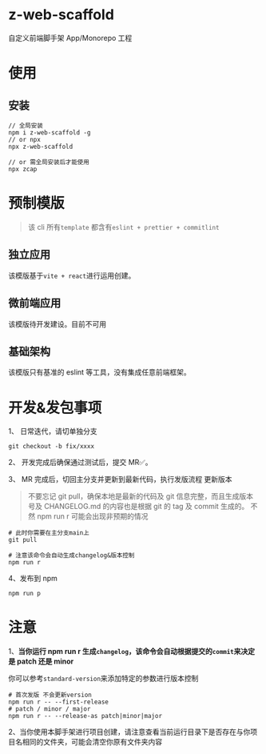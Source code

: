 # z-web-scaffold

自定义前端脚手架 App/Monorepo 工程

# 使用

## 安装

```
// 全局安装
npm i z-web-scaffold -g
// or npx
npx z-web-scaffold

// or 需全局安装后才能使用
npx zcap
```

# 预制模版

> 该 cli 所有`template` 都含有`eslint + prettier + commitlint`

## 独立应用

该模版基于`vite + react`进行运用创建。

## 微前端应用

该模版待开发建设。目前不可用

## 基础架构

该模版只有基准的 eslint 等工具，没有集成任意前端框架。

# 开发&发包事项

1、 日常迭代，请切单独分支

```
git checkout -b fix/xxxx
```

2、 开发完成后确保通过测试后，提交 MR✅。

3、 MR 完成后，切回主分支并更新到最新代码，执行发版流程
更新版本

> 不要忘记 git pull，确保本地是最新的代码及 git 信息完整，而且生成版本号及 CHANGELOG.md 的内容也是根据 git 的 tag 及 commit 生成的。
> 不然 npm run r 可能会出现非预期的情况

```
# 此时你需要在主分支main上
git pull

# 注意该命令会自动生成changelog&版本控制
npm run r

```

4、发布到 npm

```
npm run p
```

# 注意

1、**当你运行 npm run r 生成`changelog`，该命令会自动根据提交的`commit`来决定是 patch 还是 minor**

你可以参考`standard-version`来添加特定的参数进行版本控制

```
# 首次发版 不会更新version
npm run r -- --first-release
# patch / minor / major
npm run r -- --release-as patch|minor|major
```

2、当你使用本脚手架进行项目创建，请注意查看当前运行目录下是否存在与你项目名相同的文件夹，可能会清空你原有文件夹内容
